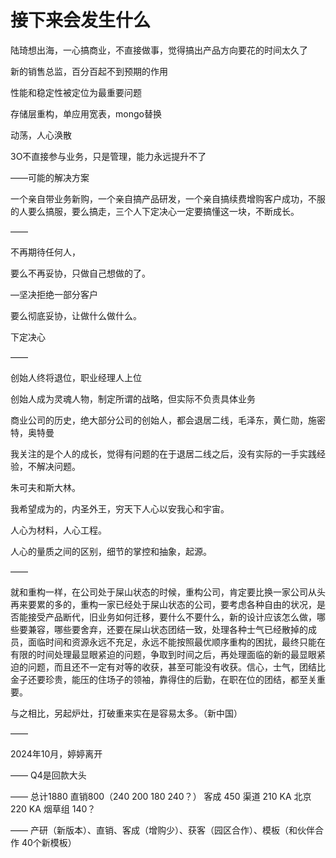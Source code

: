 # **接下来会发生什么**

陆琦想出海，一心搞商业，不直接做事，觉得搞出产品方向要花的时间太久了

新的销售总监，百分百起不到预期的作用

性能和稳定性被定位为最重要问题

存储层重构，单应用宽表，mongo替换

动荡，人心涣散

3O不直接参与业务，只是管理，能力永远提升不了

——可能的解决方案

一个亲自带业务新购，一个亲自搞产品研发，一个亲自搞续费增购客户成功，不服的人要么搞服，要么搞走，三个人下定决心一定要搞懂这一块，不断成长。

——

不再期待任何人，

要么不再妥协，只做自己想做的了。

  —坚决拒绝一部分客户

要么彻底妥协，让做什么做什么。

下定决心

——

创始人终将退位，职业经理人上位

创始人成为灵魂人物，制定所谓的战略，但实际不负责具体业务

商业公司的历史，绝大部分公司的创始人，都会退居二线，毛泽东，黄仁勋，施密特，奥特曼

我关注的是个人的成长，觉得有问题的在于退居二线之后，没有实际的一手实践经验，不解决问题。

朱可夫和斯大林。

我希望成为的，内圣外王，穷天下人心以安我心和宇宙。

人心为材料，人心工程。

人心的量质之间的区别，细节的掌控和抽象，起源。

——

就和重构一样，在公司处于屎山状态的时候，重构公司，肯定要比换一家公司从头再来要累的多的，重构一家已经处于屎山状态的公司，要考虑各种自由的状况，是否能接受产品断代，旧业务如何迁移，要什么不要什么，新的设计应该怎么做，哪些要兼容，哪些要舍弃，还要在屎山状态团结一致，处理各种士气已经散掉的成员，面临时间和资源永远不充足，永远不能按照最优顺序重构的困扰，最终只能在有限的时间处理最显眼紧迫的问题，争取到时间之后，再处理面临的新的最显眼紧迫的问题，而且还不一定有对等的收获，甚至可能没有收获。信心，士气，团结比金子还要珍贵，能压的住场子的领袖，靠得住的后勤，在职在位的团结，都至关重要。

与之相比，另起炉灶，打破重来实在是容易太多。（新中国）

——

2024年10月，婷婷离开

——
Q4是回款大头

——
总计1880
直销800（240 200 180 240？）
客成 450
渠道 210
KA 北京 220
KA 烟草组 140？

——
产研（新版本）、直销、客成（增购少）、获客（园区合作）、模板（和伙伴合作 40个新模板）